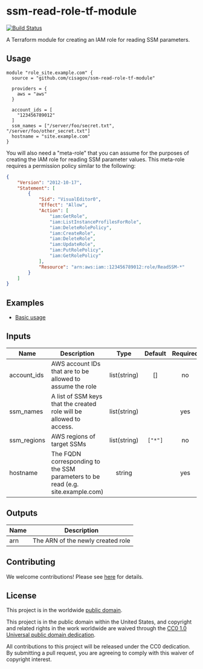 # ssm-read-role-tf-module #

[![Build Status](https://travis-ci.com/cisagov/ssm-read-role-tf-module.svg?branch=develop)](https://travis-ci.com/cisagov/ssm-read-role-tf-module)

A Terraform module for creating an IAM role for reading SSM parameters.

## Usage ##

```hcl
module "role_site.example.com" {
  source = "github.com/cisagov/ssm-read-role-tf-module"

  providers = {
    aws = "aws"
  }

  account_ids = [
    "123456789012"
  ]
  ssm_names = ["/server/foo/secret.txt", "/server/foo/other_secret.txt"]
  hostname = "site.example.com"
}
```

You will also need a "meta-role" that you can assume for the purposes
of creating the IAM role for reading SSM parameter values.
This meta-role requires a permission policy similar to the following:

```json
{
    "Version": "2012-10-17",
    "Statement": [
        {
            "Sid": "VisualEditor0",
            "Effect": "Allow",
            "Action": [
                "iam:GetRole",
                "iam:ListInstanceProfilesForRole",
                "iam:DeleteRolePolicy",
                "iam:CreateRole",
                "iam:DeleteRole",
                "iam:UpdateRole",
                "iam:PutRolePolicy",
                "iam:GetRolePolicy"
            ],
            "Resource": "arn:aws:iam::123456789012:role/ReadSSM-*"
        }
    ]
}
```

## Examples ##

* [Basic usage](https://github.com/cisagov/ssm-read-role-tf-module/tree/develop/examples/basic_usage)

## Inputs ##

| Name | Description | Type | Default | Required |
|------|-------------|:----:|:-------:|:--------:|
| account_ids | AWS account IDs that are to be allowed to assume the role | list(string) | [] | no |
| ssm_names | A list of SSM keys that the created role will be allowed to access. | list(string) | | yes |
| ssm_regions | AWS regions of target SSMs | list(string) | `["*"]` | no |
| hostname | The FQDN corresponding to the SSM parameters to be read (e.g. site.example.com) | string | | yes |

## Outputs ##

| Name | Description |
|------|-------------|
| arn | The ARN of the newly created role |

## Contributing ##

We welcome contributions!  Please see [here](CONTRIBUTING.md) for
details.

## License ##

This project is in the worldwide [public domain](LICENSE).

This project is in the public domain within the United States, and
copyright and related rights in the work worldwide are waived through
the [CC0 1.0 Universal public domain
dedication](https://creativecommons.org/publicdomain/zero/1.0/).

All contributions to this project will be released under the CC0
dedication. By submitting a pull request, you are agreeing to comply
with this waiver of copyright interest.

